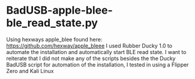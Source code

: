 # BadUSB-apple-blee-ble_read_state.py
Using hexways apple_blee found here: https://github.com/hexway/apple_bleee   I used Rubber Ducky 1.0 to automate the installation and automatically start BLE read state.  I want to reiterate that I did not make any of the scripts besides the the Ducky BadUSB script for automation of the installation, I tested in using a Flipper Zero and Kali Linux
